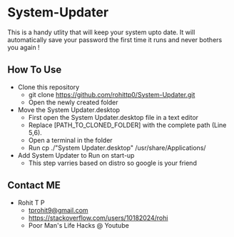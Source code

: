 # System-Updater

This is a handy utlity that will keep your system upto date. It will automatically save your password the first time it runs and never bothers you again !

## How To Use

- Clone this repository
  - git clone <https://github.com/rohittp0/System-Updater.git>
  - Open the newly created folder
- Move the System Updater.desktop
  - First open the System Updater.desktop file in a text editor
  - Replace [PATH_TO_CLONED_FOLDER] with the complete path (Line 5,6).
  - Open a terminal in the folder
  - Run cp ./"System Updater.desktop" /usr/share/Applications/  
- Add System Updater to Run on start-up
  - This step varries based on distro so google is your friend
  
## Contact ME

- Rohit T P
  - tprohit9@gmail.com
  - <https://stackoverflow.com/users/10182024/rohi>
  - Poor Man's Life Hacks @ Youtube
